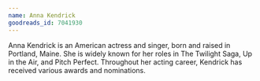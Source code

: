 ```yaml
---
name: Anna Kendrick
goodreads_id: 7041930
---
```


Anna Kendrick is an American actress and singer, born and raised in Portland, Maine. She is widely known for her roles in The Twilight Saga, Up in the Air, and Pitch Perfect. Throughout her acting career, Kendrick has received various awards and nominations.
